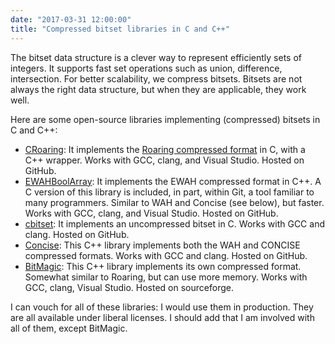 ```yaml
---
date: "2017-03-31 12:00:00"
title: "Compressed bitset libraries in C and C++"
---
```




The bitset data structure is a clever way to represent efficiently sets of integers. It supports fast set operations such as union, difference, intersection. For better scalability, we compress bitsets. Bitsets are not always the right data structure, but when they are applicable, they work well.

Here are some open-source libraries implementing (compressed) bitsets in C and C++:

- [CRoaring](https://github.com/RoaringBitmap/CRoaring): It implements the [Roaring compressed format](http://roaringbitmap.org/) in C, with a C++ wrapper. Works with GCC, clang, and Visual Studio. Hosted on GitHub.
- [EWAHBoolArray](https://github.com/lemire/EWAHBoolArray): It implements the EWAH compressed format in C++. A C version of this library is included, in part, within Git, a tool familiar to many programmers. Similar to WAH and Concise (see below), but faster. Works with GCC, clang, and Visual Studio. Hosted on GitHub.
- [cbitset](https://github.com/lemire/cbitset): It implements an uncompressed bitset in C. Works with GCC and clang. Hosted on GitHub.
- [Concise](https://github.com/lemire/Concise): This C++ library implements both the WAH and CONCISE compressed formats. Works with GCC and clang. Hosted on GitHub.
- [BitMagic](http://bmagic.sourceforge.net/): This C++ library implements its own compressed format. Somewhat similar to Roaring, but can use more memory. Works with GCC, clang, Visual Studio. Hosted on sourceforge.


I can vouch for all of these libraries: I would use them in production. They are all available under liberal licenses. I should add that I am involved with all of them, except BitMagic.


